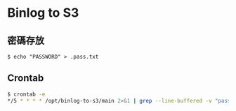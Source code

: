 # Binlog to S3

## 密碼存放

```
$ echo "PASSWORD" > .pass.txt
```

## Crontab

```bash
$ crontab -e
*/5 * * * * /opt/binlog-to-s3/main 2>&1 | grep --line-buffered -v "password" >> /var/log/binlog-to-s3.log
```
